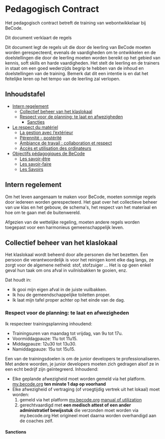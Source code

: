 # Pedagogisch Contract

Het pedagogisch contract betreft de training van webontwikkelaar bij BeCode.

Dit document verklaart de regels

Dit document legt de regels uit die door de leerling van BeCode moeten worden gerespecteerd, evenals de vaardigheden om te ontwikkelen en de doelstellingen die door de leerling moeten worden bereikt op het gebied van kennis, soft skills en harde vaardigheden. Het stelt de leerling en de trainers in staat om een goed wederzijds begrip te hebben van de inhoud en doelstellingen van de training. Bemerk dat dit een intentie is en dat het feitelijke leren op het tempo van de leerling zal verlopen.

## Inhoudstafel

- [Intern regelement](#intern-regelement)
	- [Collectief beheer van het klaslokaal](#collectief-beheer-van-het-klaslokaal)
	- [Respect voor de planning: te laat en afwezigheden](#Respect-voor-de-planning-te-laat-en-afwezigheden)
		- [Sancties](#sancties)
- [Le respect du matériel](#le-respect-du-matériel)
	- [La gestion avec l’extérieur](#la-gestion-avec-lextérieur)
	- [Pérennité - postérité](#pérennité---postérité)
	- [Ambiance de travail : collaboration et respect](#ambiance-de-travail--collaboration-et-respect)
	- [Accès et utilisation des ordinateurs](#accès-et-utilisation-des-ordinateurs)
- [Objectifs pédagogiques de BeCode](#objectifs-pédagogiques-de-becode)
	- [Les savoir-être](#les-savoir-être)
	- [Les savoir-faire](#les-savoir-faire)
	- [Les Savoirs](#les-savoirs)


## Intern regelement

Om het leven aangenaam te maken voor BeCode, moeten sommige regels door iedereen worden gerespecteerd. Het gaat over het collectieve beheer van uw klas en het gebouw, de schema's, het respect van het materiaal en hoe om te gaan met de buitenwereld.

Afgezien van de wettelijke regeling, moeten andere regels worden toegepast voor een harmonieus gemeenschappelijk leven.


## Collectief beheer van het klaslokaal

Het klaslokaal wordt beheerd door alle personen die het bezetten. Een persoon die verantwoordelijk is voor het reinigen komt elke dag langs, ze zorgt voor de algemene netheid: stof, stofzuiger ... Het is op geen enkel geval hun taak om ons afval in vuilnisbakken te gooien, enz.

Dat houdt in:
 - Ik gooi mijn eigen afval in de juiste vuilbakken.
 - Ik hou de gemeendschappelijke toiletten proper.
 - Ik laat mijn tafel proper achter op het einde van de dag.


### Respect voor de planning: te laat en afwezigheden

Ik respecteer trainingsplanning inhoudend:
 - Trainingsuren van maandag tot vrijdag, van 9u tot 17u.
 - Voormiddagpauze: 11u tot 11u15.
 - Middagpauze: 12u30 tot 13u30.
 - Namiddagpauze: 15u tot 15u15.
 
 Een van de trainingsdoelen is om de junior developers te professionaliseren. Met andere woorden, je junior developers moeten zich gedragen alsof ze in een echt bedrijf zijn geïntegreerd. Inhoudend:
 
 - Elke geplande afwezigheid moet worden gemeld via het platform. [my.becode.org](https://my.becode.org/) **ten minste 1 dap op voorhand**
 - Elke afwezigheid of vertraging (of vroegtijdig vertrek uit het lokaal) moet worden:
 	1. gemeld via het platform [my.becode.org](https://my.becode.org/) [manual of utilization](https://github.com/becodeorg/BeCode/blob/master/procedure-mybecode.md)
	1. gerechtvaardigd met **een medisch attest of een ander administratief bewijsstuk** die verzonden moet worden via my.becode.org  Het origineel moet daarna worden overhandigd aan de coaches zelf. 


#### Sanctions
